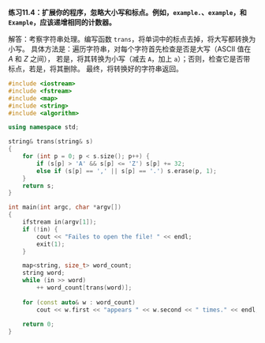 **练习11.4：扩展你的程序，忽略大小写和标点。例如，`example.`、`example`，和 `Example`，应该递增相同的计数器。**

解答：考察字符串处理。编写函数 `trans`，将单词中的标点去掉，将大写都转换为小写。
具体方法是：遍历字符串，对每个字符首先检查是否是大写（ASCII 值在 $A$ 和 $Z$ 之间），
若是，将其转换为小写（减去 `A`，加上 `a`）；否则，检查它是否带标点，若是，将其删除。
最终，将转换好的字符串返回。

```cpp
#include <iostream>
#include <fstream>
#include <map>
#include <string>
#include <algorithm>

using namespace std;

string& trans(string& s)
{
    for (int p = 0; p < s.size(); p++) {
        if (s[p] > 'A' && s[p] <= 'Z') s[p] += 32;
        else if (s[p] == ',' || s[p] == '.') s.erase(p, 1);
    }
    return s;
}

int main(int argc, char *argv[])
{
    ifstream in(argv[1]);
    if (!in) {
        cout << "Failes to open the file! " << endl;
        exit(1);
    }

    map<string, size_t> word_count;
    string word;
    while (in >> word)
        ++ word_count[trans(word)];
    
    for (const auto& w : word_count)
        cout << w.first << "appears " << w.second << " times." << endl;
    
    return 0;
}
```
